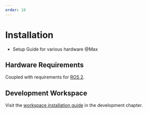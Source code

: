 ```yaml
---
order: 10
---
```

# Installation

- Setup Guide for various hardware @Max

## Hardware Requirements

Coupled with requirements for [ROS 2](https://www.ros.org/).

## Development Workspace

Visit the [workspace installation guide](../development/workspace/) in the development chapter.